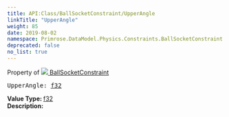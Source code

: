 ```yaml
---
title: API:Class/BallSocketConstraint/UpperAngle
linkTitle: "UpperAngle"
weight: 85
date: 2019-08-02
namespace: Primrose.DataModel.Physics.Constraints.BallSocketConstraint.UpperAngle
deprecated: false
no_list: true
---
```

Property of <a href="/docs/api-reference/Class/BallSocketConstraint"><img src="/icons/silk/axle.png"/>&nbsp;BallSocketConstraint</a>
<pre class="method-declaration">
UpperAngle: <a class="type" href="/docs/api-reference/System/Primitives#single">f32</a></pre>
<b>Value Type: </b>
<a class="type" href="/docs/api-reference/System/Primitives#single">f32</a>
<br/>
<b>Description: </b>